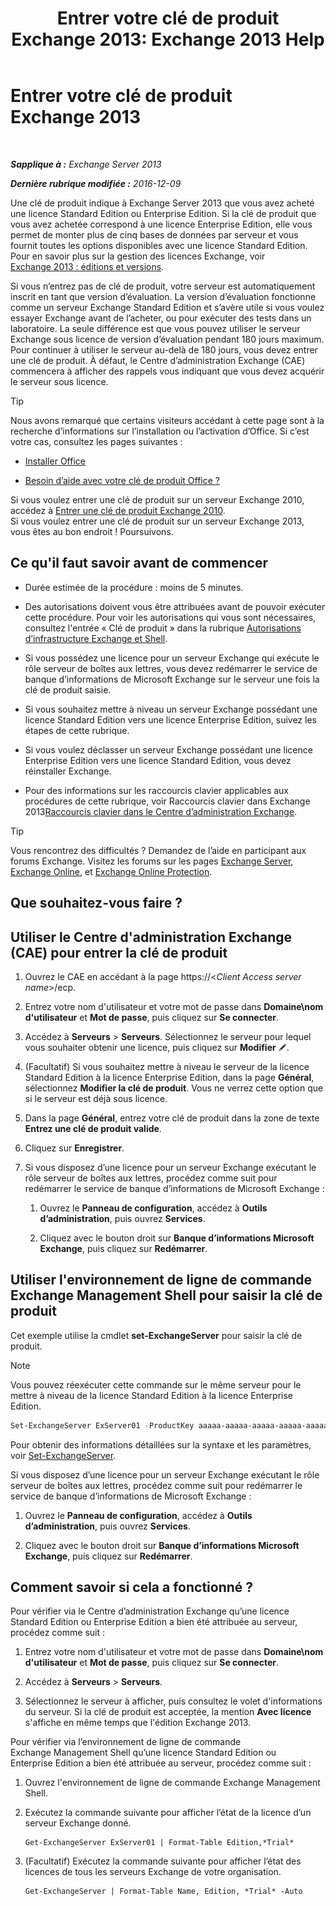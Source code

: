﻿---
title: 'Entrer votre clé de produit Exchange 2013: Exchange 2013 Help'
TOCTitle: Entrer votre clé de produit Exchange 2013
ms:assetid: ccb14685-4bdc-42a4-a985-35cd2a1a415c
ms:mtpsurl: https://technet.microsoft.com/fr-fr/library/Bb124582(v=EXCHG.150)
ms:contentKeyID: 51407240
ms.date: 04/24/2018
mtps_version: v=EXCHG.150
f1_keywords:
- Microsoft.Exchange.Management.SnapIn.Esm.Servers.EnterProductKeyWizardForm.EnterProductKeyWizardPage
ms.translationtype: HT
---

# Entrer votre clé de produit Exchange 2013

 

_**Sapplique à :** Exchange Server 2013_

_**Dernière rubrique modifiée :** 2016-12-09_

Une clé de produit indique à Exchange Server 2013 que vous avez acheté une licence Standard Edition ou Enterprise Edition. Si la clé de produit que vous avez achetée correspond à une licence Enterprise Edition, elle vous permet de monter plus de cinq bases de données par serveur et vous fournit toutes les options disponibles avec une licence Standard Edition. Pour en savoir plus sur la gestion des licences Exchange, voir [Exchange 2013 : éditions et versions](exchange-2013-editions-and-versions-exchange-2013-help.md).

Si vous n’entrez pas de clé de produit, votre serveur est automatiquement inscrit en tant que version d’évaluation. La version d’évaluation fonctionne comme un serveur Exchange Standard Edition et s’avère utile si vous voulez essayer Exchange avant de l’acheter, ou pour exécuter des tests dans un laboratoire. La seule différence est que vous pouvez utiliser le serveur Exchange sous licence de version d’évaluation pendant 180 jours maximum. Pour continuer à utiliser le serveur au-delà de 180 jours, vous devez entrer une clé de produit. À défaut, le Centre d’administration Exchange (CAE) commencera à afficher des rappels vous indiquant que vous devez acquérir le serveur sous licence.

> [!TIP]
> Nous avons remarqué que certains visiteurs accédant à cette page sont à la recherche d’informations sur l’installation ou l’activation d’Office. Si c’est votre cas, consultez les pages suivantes :
> <ul>
> <li><p><a href="http://go.microsoft.com/fwlink/p/?linkid=403360">Installer Office</a></p></li>
> <li><p><a href="http://go.microsoft.com/fwlink/p/?linkid=403361">Besoin d’aide avec votre clé de produit Office ?</a></p></li></ul>
> Si vous voulez entrer une clé de produit sur un serveur Exchange 2010, accédez à <a href="http://go.microsoft.com/fwlink/p/?linkid=403370">Entrer une clé de produit Exchange 2010</a>.<br />
> Si vous voulez entrer une clé de produit sur un serveur Exchange 2013, vous êtes au bon endroit ! Poursuivons.

## Ce qu'il faut savoir avant de commencer

  - Durée estimée de la procédure : moins de 5 minutes.

  - Des autorisations doivent vous être attribuées avant de pouvoir exécuter cette procédure. Pour voir les autorisations qui vous sont nécessaires, consultez l'entrée « Clé de produit » dans la rubrique [Autorisations d’infrastructure Exchange et Shell](exchange-and-shell-infrastructure-permissions-exchange-2013-help.md).

  - Si vous possédez une licence pour un serveur Exchange qui exécute le rôle serveur de boîtes aux lettres, vous devez redémarrer le service de banque d’informations de Microsoft Exchange sur le serveur une fois la clé de produit saisie.

  - Si vous souhaitez mettre à niveau un serveur Exchange possédant une licence Standard Edition vers une licence Enterprise Edition, suivez les étapes de cette rubrique.

  - Si vous voulez déclasser un serveur Exchange possédant une licence Enterprise Edition vers une licence Standard Edition, vous devez réinstaller Exchange.

  - Pour des informations sur les raccourcis clavier applicables aux procédures de cette rubrique, voir Raccourcis clavier dans Exchange 2013[Raccourcis clavier dans le Centre d’administration Exchange](keyboard-shortcuts-in-the-exchange-admin-center-exchange-online-protection-help.md).

> [!TIP]
> Vous rencontrez des difficultés ? Demandez de l’aide en participant aux forums Exchange. Visitez les forums sur les pages <a href="https://go.microsoft.com/fwlink/p/?linkid=60612">Exchange Server</a>, <a href="https://go.microsoft.com/fwlink/p/?linkid=267542">Exchange Online</a>, et <a href="https://go.microsoft.com/fwlink/p/?linkid=285351">Exchange Online Protection</a>.


## Que souhaitez-vous faire ?

## Utiliser le Centre d'administration Exchange (CAE) pour entrer la clé de produit

1.  Ouvrez le CAE en accédant à la page https://\<*Client Access server name*\>/ecp.

2.  Entrez votre nom d'utilisateur et votre mot de passe dans **Domaine\\nom d'utilisateur** et **Mot de passe**, puis cliquez sur **Se connecter**.

3.  Accédez à **Serveurs** \> **Serveurs**. Sélectionnez le serveur pour lequel vous souhaiter obtenir une licence, puis cliquez sur **Modifier** ![Icône Modifier](images/Bb124582.6f53ccb2-1f13-4c02-bea0-30690e6ea71d(EXCHG.150).gif "Icône Modifier").

4.  (Facultatif) Si vous souhaitez mettre à niveau le serveur de la licence Standard Edition à la licence Enterprise Edition, dans la page **Général**, sélectionnez **Modifier la clé de produit**. Vous ne verrez cette option que si le serveur est déjà sous licence.

5.  Dans la page **Général**, entrez votre clé de produit dans la zone de texte **Entrez une clé de produit valide**.

6.  Cliquez sur **Enregistrer**.

7.  Si vous disposez d’une licence pour un serveur Exchange exécutant le rôle serveur de boîtes aux lettres, procédez comme suit pour redémarrer le service de banque d’informations de Microsoft Exchange :
    
    1.  Ouvrez le **Panneau de configuration**, accédez à **Outils d’administration**, puis ouvrez **Services**.
    
    2.  Cliquez avec le bouton droit sur **Banque d’informations Microsoft Exchange**, puis cliquez sur **Redémarrer**.

## Utiliser l'environnement de ligne de commande Exchange Management Shell pour saisir la clé de produit

Cet exemple utilise la cmdlet **set-ExchangeServer** pour saisir la clé de produit.

> [!NOTE]
> Vous pouvez réexécuter cette commande sur le même serveur pour le mettre à niveau de la licence Standard Edition à la licence Enterprise Edition.


```powershell
Set-ExchangeServer ExServer01 -ProductKey aaaaa-aaaaa-aaaaa-aaaaa-aaaaa
```

Pour obtenir des informations détaillées sur la syntaxe et les paramètres, voir [Set-ExchangeServer](https://technet.microsoft.com/fr-fr/library/bb123716\(v=exchg.150\)).

Si vous disposez d’une licence pour un serveur Exchange exécutant le rôle serveur de boîtes aux lettres, procédez comme suit pour redémarrer le service de banque d’informations de Microsoft Exchange :

1.  Ouvrez le **Panneau de configuration**, accédez à **Outils d’administration**, puis ouvrez **Services**.

2.  Cliquez avec le bouton droit sur **Banque d’informations Microsoft Exchange**, puis cliquez sur **Redémarrer**.

## Comment savoir si cela a fonctionné ?

Pour vérifier via le Centre d’administration Exchange qu’une licence Standard Edition ou Enterprise Edition a bien été attribuée au serveur, procédez comme suit :

1.  Entrez votre nom d'utilisateur et votre mot de passe dans **Domaine\\nom d'utilisateur** et **Mot de passe**, puis cliquez sur **Se connecter**.

2.  Accédez à **Serveurs** \> **Serveurs**.

3.  Sélectionnez le serveur à afficher, puis consultez le volet d'informations du serveur. Si la clé de produit est acceptée, la mention **Avec licence** s'affiche en même temps que l'édition Exchange 2013.

Pour vérifier via l’environnement de ligne de commande Exchange Management Shell qu’une licence Standard Edition ou Enterprise Edition a bien été attribuée au serveur, procédez comme suit :

1.  Ouvrez l'environnement de ligne de commande Exchange Management Shell.

2.  Exécutez la commande suivante pour afficher l’état de la licence d’un serveur Exchange donné.
    
        Get-ExchangeServer ExServer01 | Format-Table Edition,*Trial*

3.  (Facultatif) Exécutez la commande suivante pour afficher l’état des licences de tous les serveurs Exchange de votre organisation.
    
        Get-ExchangeServer | Format-Table Name, Edition, *Trial* -Auto

